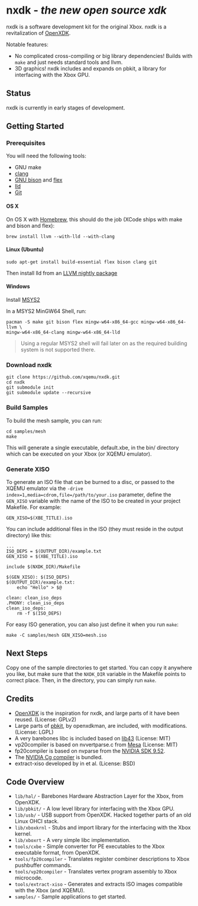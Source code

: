 nxdk - *the new open source xdk*
================================
nxdk is a software development kit for the original Xbox. nxdk is a revitalization of [OpenXDK](https://web.archive.org/web/20170624051336/http://openxdk.sourceforge.net:80/).

Notable features:
- No complicated cross-compiling or big library dependencies! Builds with `make` and just needs standard tools and llvm.
- 3D graphics! nxdk includes and expands on pbkit, a library for interfacing with the Xbox GPU.

Status
------
nxdk is currently in early stages of development.

Getting Started
---------------
### Prerequisites
You will need the following tools:
- GNU make
- [clang](http://clang.llvm.org/)
- [GNU bison](https://www.gnu.org/software/bison/) and [flex](http://flex.sourceforge.net/)
- [lld](http://lld.llvm.org/)
- [Git](http://git-scm.com/)

#### OS X
On OS X with [Homebrew](http://brew.sh/), this should do the job (XCode ships with make and bison and flex):

    brew install llvm --with-lld --with-clang

#### Linux (Ubuntu)

    sudo apt-get install build-essential flex bison clang git

Then install lld from an [LLVM nightly package](http://apt.llvm.org/)

#### Windows
Install [MSYS2](http://www.msys2.org/)

In a MSYS2 MinGW64 Shell, run:

    pacman -S make git bison flex mingw-w64-x86_64-gcc mingw-w64-x86_64-llvm \
    mingw-w64-x86_64-clang mingw-w64-x86_64-lld

> Using a regular MSYS2 shell will fail later on as the required building system is not
> supported there.

### Download nxdk
    git clone https://github.com/xqemu/nxdk.git
    cd nxdk
    git submodule init
    git submodule update --recursive

### Build Samples
To build the mesh sample, you can run:

    cd samples/mesh
    make

This will generate a single executable, default.xbe, in the bin/ directory which
can be executed on your Xbox (or XQEMU emulator).

### Generate XISO
To generate an ISO file that can be burned to a disc, or passed to the XQEMU
emulator via the `-drive index=1,media=cdrom,file=/path/to/your.iso` parameter,
define the `GEN_XISO` variable with the name of the ISO to be created in your
project Makefile. For example:

    GEN_XISO=$(XBE_TITLE).iso

You can include additional files in the ISO (they must reside in the output
 directory) like this:

    ...
    ISO_DEPS = $(OUTPUT_DIR)/example.txt
    GEN_XISO = $(XBE_TITLE).iso

    include $(NXDK_DIR)/Makefile

    $(GEN_XISO): $(ISO_DEPS)
    $(OUTPUT_DIR)/example.txt:
        echo "Hello" > $@

    clean: clean_iso_deps
    .PHONY: clean_iso_deps
    clean_iso_deps:
        rm -f $(ISO_DEPS)

For easy ISO generation, you can also just define it when you run `make`:

    make -C samples/mesh GEN_XISO=mesh.iso

Next Steps
----------
Copy one of the sample directories to get started. You can copy it anywhere you
like, but make sure that the `NXDK_DIR` variable in the Makefile points to
correct place. Then, in the directory, you can simply run `make`.

Credits
-------
- [OpenXDK](https://web.archive.org/web/20170624051336/http://openxdk.sourceforge.net:80/) is the inspiration for nxdk, and large parts of it have been reused. (License: GPLv2)
- Large parts of [pbkit](http://forums.xbox-scene.com/index.php?/topic/573524-pbkit), by openxdkman, are included, with modifications. (License: LGPL)
- A very barebones libc is included based on [lib43](https://github.com/lunixbochs/lib43) (License: MIT)
- vp20compiler is based on nvvertparse.c from [Mesa](http://www.mesa3d.org/) (License: MIT)
- fp20compiler is based on nvparse from the [NVIDIA SDK 9.52](https://www.nvidia.com/object/sdk-9.html).
- The [NVIDIA Cg compiler](https://developer.nvidia.com/cg-toolkit) is bundled.
- extract-xiso developed by in et al. (License: BSD)

Code Overview
-------------
* `lib/hal/` - Barebones Hardware Abstraction Layer for the Xbox, from OpenXDK.
* `lib/pbkit/` - A low level library for interfacing with the Xbox GPU.
* `lib/usb/` - USB support from OpenXDK. Hacked together parts of an old Linux OHCI stack.
* `lib/xboxkrnl` - Stubs and import library for the interfacing with the Xbox kernel.
* `lib/xboxrt` - A very simple libc implementation.
* `tools/cxbe` - Simple converter for PE executables to the Xbox executable format, from OpenXDK.
* `tools/fp20compiler` - Translates register combiner descriptions to Xbox pushbuffer commands.
* `tools/vp20compiler` - Translates vertex program assembly to Xbox microcode.
* `tools/extract-xiso` - Generates and extracts ISO images compatible with the Xbox (and XQEMU).
* `samples/` - Sample applications to get started.

